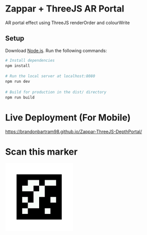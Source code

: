 # Zappar + ThreeJS AR Portal

AR portal effect using ThreeJS renderOrder and colourWrite

## Setup
Download [Node.js](https://nodejs.org/en/download/).
Run the following commands:

``` bash
# Install dependencies
npm install

# Run the local server at localhost:8080
npm run dev

# Build for production in the dist/ directory
npm run build
```

# Live Deployment (For Mobile)
https://brandonbartram98.github.io/Zappar-ThreeJS-DepthPortal/

# Scan this marker
![alt text](https://github.com/BrandonBartram98/Zappar-ThreeJS-DepthPortal/blob/main/static/Markers/marker2.jpg?raw=true)
